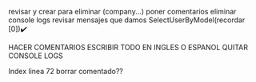 revisar y crear para eliminar (company...)
poner comentarios
eliminar console logs
revisar mensajes que damos
SelectUserByModel(recordar [0])✔️

HACER COMENTARIOS
ESCRIBIR TODO EN INGLES O ESPANOL
QUITAR CONSOLE LOGS

Index linea 72 borrar comentado??
